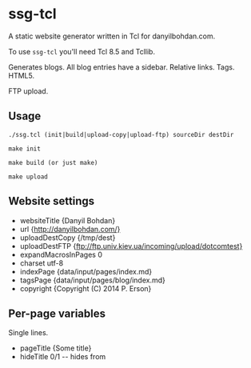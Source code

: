 ssg-tcl
=======

A static website generator written in Tcl for danyilbohdan.com.

To use `ssg-tcl` you'll need Tcl 8.5 and Tcllib.

Generates blogs. All blog entries have a sidebar. Relative links.
Tags. HTML5.

FTP upload.

Usage
-----

    ./ssg.tcl (init|build|upload-copy|upload-ftp) sourceDir destDir

    make init

    make build (or just make)

    make upload

Website settings
----------------
* websiteTitle {Danyil Bohdan}
* url {http://danyilbohdan.com/}
* uploadDestCopy {/tmp/dest}
* uploadDestFTP {ftp://ftp.univ.kiev.ua/incoming/upload/dotcomtest}
* expandMacrosInPages 0
* charset utf-8
* indexPage {data/input/pages/index.md}
* tagsPage {data/input/pages/blog/index.md}
* copyright {Copyright (C) 2014 P. Erson}

Per-page variables
------------------
Single lines.

* pageTitle {Some title}
* hideTitle 0/1 -- hides from <title> and <article>
* blogEntry 0/1
* hideFromList 0/1
* hideSidebar 0/1
* hidePostTags 0/1
* hideFooter 0/1
* 0 0/1
* date
* tags {tag1 tag2 {tag three with multiple words} {tag four} tag-five}
* headExtra {<link rel="stylesheet" href="./page-specific.css">}

Multiline page variables and manipulating website variables just for the
current page: set `expandMacrosInPages` to `1` and use macros like

	<%
	dict set pages $currentPageId variables headExtra {
		<link rel="stylesheet"
		href="./contact.css">
	}
	set websiteTitle blah
	lindex ""
	%>